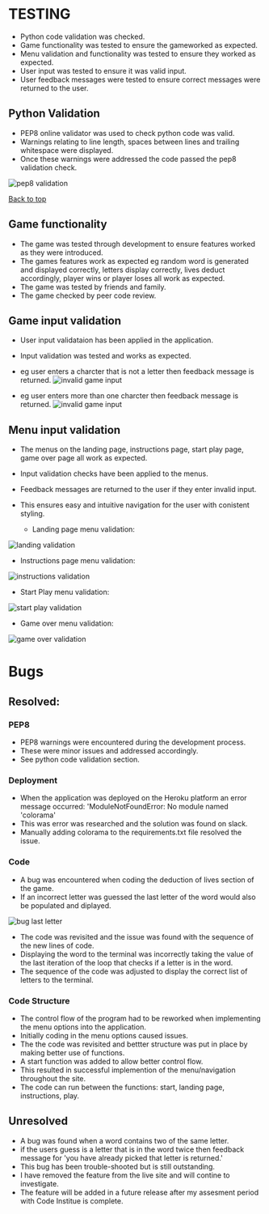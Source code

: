# TESTING
 - Python code validation was checked.
 - Game functionality was tested to ensure the gameworked as expected.
 - Menu validation and functionality was tested to ensure they worked as expected.
 - User input was tested to ensure it was valid input.
 - User feedback messages were tested to ensure correct messages were returned to the user.

  ## Python Validation

  - PEP8 online validator was used to check python code was valid.
  - Warnings relating to line length, spaces between lines and trailing whitespace were displayed.
  - Once these warnings were addressed the code passed the pep8 validation check.

  ![pep8 validation](docs/readme-images/pep8.png)

[Back to top](#TESTING)


## Game functionality

 - The game was tested through development to ensure features worked as they were introduced.
 - The games features work as expected eg random word is generated and displayed correctly, letters display correctly, lives deduct accordingly, player wins or player loses all work as expected.
 - The game was tested by friends and family.
 - The game checked by peer code review. 

## Game input validation
 - User input validataion has been applied in the application.
 - Input validation was tested and works as expected.
 
 - eg user enters a charcter that is not a letter then feedback message is returned.
 ![invalid game input](docs/readme-images/input-one.png)

- eg user enters more than one charcter then feedback message is returned.
 ![invalid game input](docs/readme-images/input-two.png)


## Menu input validation

 - The menus on the landing page, instructions page, start play page, game over page all work as expected.
 - Input validation checks have been applied to the menus.
 - Feedback messages are returned to the user if they enter invalid input.
 - This ensures easy and intuitive navigation for the user with conistent styling.


   - Landing page menu validation:

 ![landing validation](docs/readme-images/landing-menu-msg.png)
  
   - Instructions page menu validation:

 ![instructions validation](docs/readme-images/instruction-menu-msg.png)
 
  - Start Play menu validation:

 ![start play validation](docs/readme-images/start-play-msg.png)
 
   - Game over menu validation:

 ![game over validation](docs/readme-images/game-over-msg.png)
 

# Bugs

## Resolved:
### PEP8
 - PEP8 warnings were encountered during the development process. 
 - These were minor issues and addressed accordingly. 
 - See python code validation section.

### Deployment

- When the application was deployed on the Heroku platform an error message occurred:
'ModuleNotFoundError: No module named 'colorama' 
- This was error was researched and the solution was found on slack.
- Manually adding colorama to the requirements.txt file resolved the issue.


### Code
- A bug was encountered when coding the deduction of lives section of the game.
- If an incorrect letter was guessed the last letter of the word would also be populated and diplayed.

 ![bug last letter](docs/readme-images/bug-last-letter.png)

 - The code was revisited and the issue was found with the sequence of the new lines of code.
 - Displaying the word to the terminal was incorrectly taking the value of the last iteration of the loop that checks if a letter is in the word.
 - The sequence of the code was adjusted to display the correct list of letters to the terminal. 

### Code Structure
- The control flow of the program had to be reworked when implementing the menu options into the application.
- Initially coding in the menu options caused issues.
- The the code was revisited and bettter structure was put in place by making better use of functions.
- A start function was added to allow better control flow.
- This resulted in successful implemention of the menu/navigation throughout the site.
- The code can run between the functions: start, landing page, instructions, play. 

## Unresolved
- A bug was found when a word contains two of the same letter.
- if the users guess is a letter that is in the word twice then feedback message for 'you have already picked that letter is returned.'
- This bug has been trouble-shooted but is still outstanding.
- I have removed the feature from the live site and will contine to investigate.
- The feature will be added in a future release after my assesment period with Code Institue is complete.